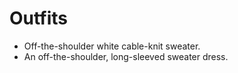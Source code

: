 # Outfits

- Off-the-shoulder white cable-knit sweater.
- An off-the-shoulder, long-sleeved sweater dress.